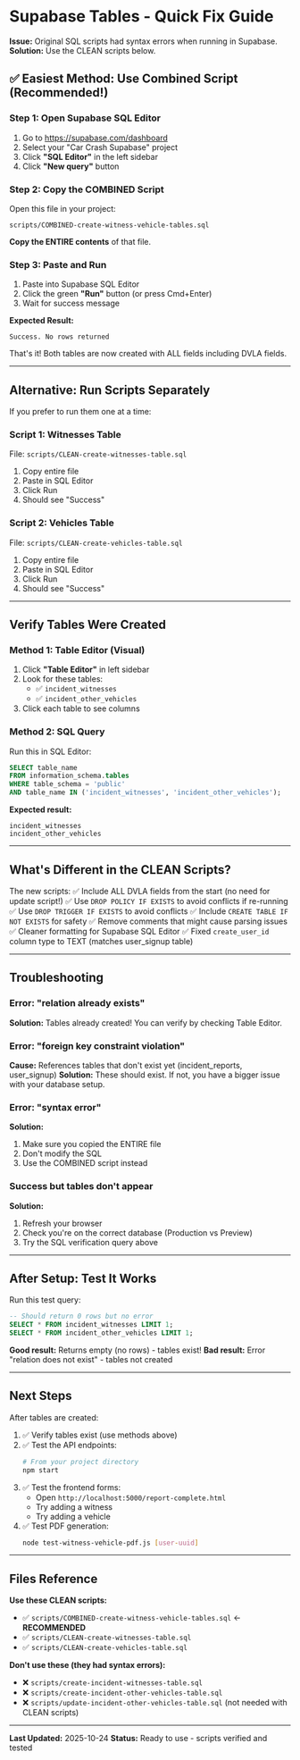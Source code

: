 # Supabase Tables - Quick Fix Guide

**Issue:** Original SQL scripts had syntax errors when running in Supabase.
**Solution:** Use the CLEAN scripts below.

## ✅ Easiest Method: Use Combined Script (Recommended!)

### Step 1: Open Supabase SQL Editor
1. Go to https://supabase.com/dashboard
2. Select your "Car Crash Supabase" project
3. Click **"SQL Editor"** in the left sidebar
4. Click **"New query"** button

### Step 2: Copy the COMBINED Script

Open this file in your project:
```
scripts/COMBINED-create-witness-vehicle-tables.sql
```

**Copy the ENTIRE contents** of that file.

### Step 3: Paste and Run

1. Paste into Supabase SQL Editor
2. Click the green **"Run"** button (or press Cmd+Enter)
3. Wait for success message

**Expected Result:**
```
Success. No rows returned
```

That's it! Both tables are now created with ALL fields including DVLA fields.

---

## Alternative: Run Scripts Separately

If you prefer to run them one at a time:

### Script 1: Witnesses Table
File: `scripts/CLEAN-create-witnesses-table.sql`
1. Copy entire file
2. Paste in SQL Editor
3. Click Run
4. Should see "Success"

### Script 2: Vehicles Table
File: `scripts/CLEAN-create-vehicles-table.sql`
1. Copy entire file
2. Paste in SQL Editor
3. Click Run
4. Should see "Success"

---

## Verify Tables Were Created

### Method 1: Table Editor (Visual)
1. Click **"Table Editor"** in left sidebar
2. Look for these tables:
   - ✅ `incident_witnesses`
   - ✅ `incident_other_vehicles`
3. Click each table to see columns

### Method 2: SQL Query
Run this in SQL Editor:
```sql
SELECT table_name
FROM information_schema.tables
WHERE table_schema = 'public'
AND table_name IN ('incident_witnesses', 'incident_other_vehicles');
```

**Expected result:**
```
incident_witnesses
incident_other_vehicles
```

---

## What's Different in the CLEAN Scripts?

The new scripts:
✅ Include ALL DVLA fields from the start (no need for update script!)
✅ Use `DROP POLICY IF EXISTS` to avoid conflicts if re-running
✅ Use `DROP TRIGGER IF EXISTS` to avoid conflicts
✅ Include `CREATE TABLE IF NOT EXISTS` for safety
✅ Remove comments that might cause parsing issues
✅ Cleaner formatting for Supabase SQL Editor
✅ Fixed `create_user_id` column type to TEXT (matches user_signup table)

---

## Troubleshooting

### Error: "relation already exists"
**Solution:** Tables already created! You can verify by checking Table Editor.

### Error: "foreign key constraint violation"
**Cause:** References tables that don't exist yet (incident_reports, user_signup)
**Solution:** These should exist. If not, you have a bigger issue with your database setup.

### Error: "syntax error"
**Solution:**
1. Make sure you copied the ENTIRE file
2. Don't modify the SQL
3. Use the COMBINED script instead

### Success but tables don't appear
**Solution:**
1. Refresh your browser
2. Check you're on the correct database (Production vs Preview)
3. Try the SQL verification query above

---

## After Setup: Test It Works

Run this test query:
```sql
-- Should return 0 rows but no error
SELECT * FROM incident_witnesses LIMIT 1;
SELECT * FROM incident_other_vehicles LIMIT 1;
```

**Good result:** Returns empty (no rows) - tables exist!
**Bad result:** Error "relation does not exist" - tables not created

---

## Next Steps

After tables are created:

1. ✅ Verify tables exist (use methods above)
2. ✅ Test the API endpoints:
   ```bash
   # From your project directory
   npm start
   ```
3. ✅ Test the frontend forms:
   - Open `http://localhost:5000/report-complete.html`
   - Try adding a witness
   - Try adding a vehicle
4. ✅ Test PDF generation:
   ```bash
   node test-witness-vehicle-pdf.js [user-uuid]
   ```

---

## Files Reference

**Use these CLEAN scripts:**
- ✅ `scripts/COMBINED-create-witness-vehicle-tables.sql` ← **RECOMMENDED**
- ✅ `scripts/CLEAN-create-witnesses-table.sql`
- ✅ `scripts/CLEAN-create-vehicles-table.sql`

**Don't use these (they had syntax errors):**
- ❌ `scripts/create-incident-witnesses-table.sql`
- ❌ `scripts/create-incident-other-vehicles-table.sql`
- ❌ `scripts/update-incident-other-vehicles-table.sql` (not needed with CLEAN scripts)

---

**Last Updated:** 2025-10-24
**Status:** Ready to use - scripts verified and tested
